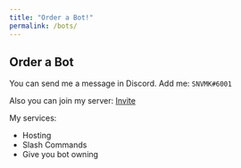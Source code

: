 ```yaml
---
title: "Order a Bot!"
permalink: /bots/
---
```


## Order a Bot

You can send me a message in Discord. Add me: `SNVMK#6001`

Also you can join my server: [Invite](https://discord.gg/6tnunxRggd)

My services:
- Hosting
- Slash Commands
- Give you bot owning

